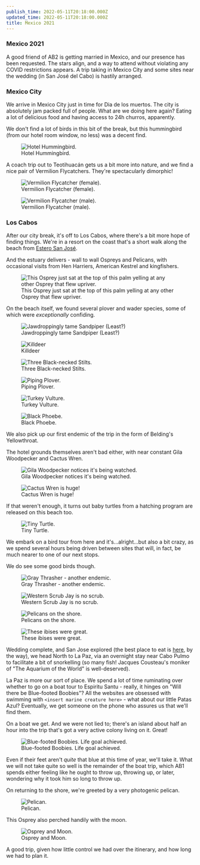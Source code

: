 ```yaml
---
publish_time: 2022-05-11T20:18:00.000Z
updated_time: 2022-05-11T20:18:00.000Z
title: Mexico 2021
---
```


### Mexico 2021

A good friend of AB2 is getting married in Mexico, and our presence has been 
requested. The stars align, and a way to attend without violating any COVID restrictions appears. A trip taking in Mexico City and some sites near the wedding (in San José del Cabo) is hastily arranged.

### Mexico City

We arrive in Mexico City just in time for Dia de los muertos. The city is 
absolutely jam packed full of people. What are we doing here again? Eating a 
lot of delicious food and having access to 24h churros, apparently.

We don't find a lot of birds in this bit of the break, but this hummingbird 
(from our hotel room window, no less) was a decent find.

<figure class="figure">
  <img
    src="hummingbird.png"
    class="figure-img img-fluid rounded"
    alt="Hotel Hummingbird."/>
  <figcaption class="figure-caption text-center">
    Hotel Hummingbird.
  </figcaption>
</figure>

A coach trip out to Teotihuacán gets us a bit more into nature, and we find 
a nice pair of Vermilion Flycatchers. They're spectacularly dimorphic!

<figure class="figure">
  <img
    src="vermilion-flycatcher-f.png"
    class="figure-img img-fluid rounded"
    alt="Vermilion Flycatcher (female)."/>
  <figcaption class="figure-caption text-center">
    Vermilion Flycatcher (female).
  </figcaption>
</figure>


<figure class="figure">
  <img
    src="vermilion-flycatcher-m.png"
    class="figure-img img-fluid rounded"
    alt="Vermilion Flycatcher (male)."/>
  <figcaption class="figure-caption text-center">
    Vermilion Flycatcher (male).
  </figcaption>
</figure>

### Los Cabos

After our city break, it's off to Los Cabos, where there's a bit more hope 
of finding things. We're in a resort on the coast that's a short walk along 
the beach from [Estero San José](https://goo.gl/maps/MpeFh2gdXKuFVXim7).

And the estuary delivers - wall to wall Ospreys and Pelicans, with 
occasional visits from Hen Harriers, American Kestrel and kingfishers.

<figure class="figure">
  <img
    src="osprey-atop-palm.png"
    class="figure-img img-fluid rounded"
    alt="This Osprey just sat at the top of this palm yelling at any other 
Osprey that flew upriver."/>
  <figcaption class="figure-caption text-center">
    This Osprey just sat at the top of this palm yelling at any other 
Osprey that flew upriver.
  </figcaption>
</figure>

On the beach itself, we found several plover and wader species, some of which 
were _exceptionally_ confiding.

<figure class="figure">
  <img
    src="sandpiper.png"
    class="figure-img img-fluid rounded"
    alt="Jawdroppingly tame Sandpiper (Least?)"/>
  <figcaption class="figure-caption text-center">
    Jawdroppingly tame Sandpiper (Least?)
  </figcaption>
</figure>

<figure class="figure">
  <img
    src="killdeer.png"
    class="figure-img img-fluid rounded"
    alt="Killdeer"/>
  <figcaption class="figure-caption text-center">
    Killdeer
  </figcaption>
</figure>

<figure class="figure">
  <img
    src="stilts.png"
    class="figure-img img-fluid rounded"
    alt="Three Black-necked Stilts."/>
  <figcaption class="figure-caption text-center">
    Three Black-necked Stilts.
  </figcaption>
</figure>

<figure class="figure">
  <img
    src="plover.png"
    class="figure-img img-fluid rounded"
    alt="Piping Plover."/>
  <figcaption class="figure-caption text-center">
    Piping Plover.
  </figcaption>
</figure>

<figure class="figure">
  <img
    src="turkey-vulture.png"
    class="figure-img img-fluid rounded"
    alt="Turkey Vulture."/>
  <figcaption class="figure-caption text-center">
    Turkey Vulture.
  </figcaption>
</figure>

<figure class="figure">
  <img
    src="phoebe.png"
    class="figure-img img-fluid rounded"
    alt="Black Phoebe."/>
  <figcaption class="figure-caption text-center">
    Black Phoebe.
  </figcaption>
</figure>

We also pick up our first endemic of the trip in the form of Belding's 
Yellowthroat.

The hotel grounds themselves aren't bad either, with near constant Gila 
Woodpecker and Cactus Wren.

<figure class="figure">
  <img
    src="woodpecker.png"
    class="figure-img img-fluid rounded"
    alt="Gila Woodpecker notices it's being watched."/>
  <figcaption class="figure-caption text-center">
    Gila Woodpecker notices it's being watched.
  </figcaption>
</figure>

<figure class="figure">
  <img
    src="cactus-wren.png"
    class="figure-img img-fluid rounded"
    alt="Cactus Wren is huge!"/>
  <figcaption class="figure-caption text-center">
    Cactus Wren is huge!
  </figcaption>
</figure>

If that weren't enough, it turns out baby turtles from a hatching program 
are released on this beach too.

<figure class="figure">
  <img
    src="turtle.png"
    class="figure-img img-fluid rounded"
    alt="Tiny Turtle."/>
  <figcaption class="figure-caption text-center">
    Tiny Turtle.
  </figcaption>
</figure>

We embark on a bird tour from here and it's...alright...but also a bit crazy, as
we spend several hours being driven between sites that will, in fact, be 
much nearer to one of our next stops.

We do see some good birds though.

<figure class="figure">
  <img
    src="gray-thrasher.png"
    class="figure-img img-fluid rounded"
    alt="Gray Thrasher - another endemic."/>
  <figcaption class="figure-caption text-center">
    Gray Thrasher - another endemic.
  </figcaption>
</figure>

<figure class="figure">
  <img
    src="western-scrub-jay.png"
    class="figure-img img-fluid rounded"
    alt="Western Scrub Jay is no scrub."/>
  <figcaption class="figure-caption text-center">
    Western Scrub Jay is no scrub.
  </figcaption>
</figure>

<figure class="figure">
  <img
    src="pelicans.png"
    class="figure-img img-fluid rounded"
    alt="Pelicans on the shore."/>
  <figcaption class="figure-caption text-center">
    Pelicans on the shore.
  </figcaption>
</figure>

<figure class="figure">
  <img
    src="ibis-landing.png"
    class="figure-img img-fluid rounded"
    alt="These ibises were great."/>
  <figcaption class="figure-caption text-center">
    These ibises were great.
  </figcaption>
</figure>

Wedding complete, and San Jose explored (the best place to eat is [here](https://goo.gl/maps/gftBYKhpBzGS65Ap6), by the way), we head North to La 
Paz, via an overnight stay near Cabo Pulmo to facilitate a bit of 
snorkelling (so many fish! Jacques Cousteau's moniker of "The Aquarium of 
the World" is well-deserved).

La Paz is more our sort of place. We spend a lot of time ruminating over 
whether to go on a boat tour to Espiritu Santu - really, it hinges on "Will 
there be Blue-footed Boobies"? All the websites are obsessed with swimming 
with `<insert marine creature here>` - what about our little Patas Azul? 
Eventually, we get someone on the phone who assures us that we'll find them.

On a boat we get. And we were not lied to; there's an island about half an 
hour into the trip that's got a very active colony living on it. Great!

<figure class="figure">
  <img
    src="patasazul.png"
    class="figure-img img-fluid rounded"
    alt="Blue-footed Boobies. Life goal achieved."/>
  <figcaption class="figure-caption text-center">
    Blue-footed Boobies. Life goal achieved.
  </figcaption>
</figure>

Even if their feet aren't _quite_ that blue at this time of year, we'll take 
it. What we will not take quite so well is the remainder of the boat trip, 
which AB1 spends either feeling like he ought to throw up, throwing up, or 
later, wondering why it took him so long to throw up.

On returning to the shore, we're greeted by a very photogenic pelican.

<figure class="figure">
  <img
    src="pelican-closeup.png"
    class="figure-img img-fluid rounded"
    alt="Pelican."/>
  <figcaption class="figure-caption text-center">
    Pelican.
  </figcaption>
</figure>

This Osprey also perched handily with the moon.

<figure class="figure">
  <img
    src="osprey-and-moon.png"
    class="figure-img img-fluid rounded"
    alt="Osprey and Moon."/>
  <figcaption class="figure-caption text-center">
    Osprey and Moon.
  </figcaption>
</figure>

A good trip, given how little control we had over the itinerary, and how 
long we had to plan it.